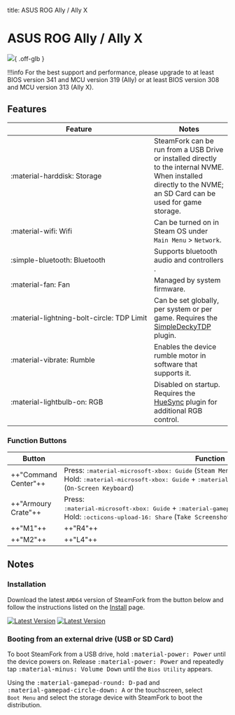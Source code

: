 title: ASUS ROG Ally / Ally X

<style>
  code {white-space: nowrap;}
  kbd {white-space: nowrap;}
  no-wrap {white-space: nowrap;}
</style>

# ASUS ROG Ally / Ally X

![](../../_inc/images/devices/asus-rog-ally.png){ .off-glb }

!!!info
    For the best support and performance, please upgrade to at least BIOS version 341 and MCU version 319 (Ally) or at least BIOS version 308 and MCU version 313 (Ally X).

## Features

| Feature | Notes |
| -- | -- |
| <no-wrap>:material-harddisk: Storage</no-wrap> | SteamFork can be run from a USB Drive or installed directly to the internal NVME. <br> When installed directly to the NVME; an SD Card can be used for game storage. |
| <no-wrap>:material-wifi: Wifi</no-wrap> | Can be turned on in Steam OS under `Main Menu` > `Network`. |
| <no-wrap>:simple-bluetooth: Bluetooth</no-wrap> | Supports bluetooth audio and controllers .|
| <no-wrap>:material-fan: Fan</no-wrap> | Managed by system firmware. |
| <no-wrap>:material-lightning-bolt-circle: TDP Limit</no-wrap> | Can be set globally, per system or per game. Requires the [SimpleDeckyTDP](https://github.com/SteamFork/SimpleDeckyTDP) plugin.|
| <no-wrap>:material-vibrate: Rumble</no-wrap> | Enables the device rumble motor in software that supports it. |
| <no-wrap>:material-lightbulb-on: RGB</no-wrap> | Disabled on startup. Requires the [HueSync](https://github.com/honjow/HueSync) plugin for additional RGB control.|

### Function Buttons

| Button | Function |
| -- | -- |
| ++"Command Center"++ | Press: <kbd>:material-microsoft-xbox: Guide</kbd> <no-wrap>(`Steam Menu`)</no-wrap><br />Hold: <no-wrap><kbd>:material-microsoft-xbox: Guide</kbd> + <kbd>:material-gamepad-circle-left: X</kbd></no-wrap> <no-wrap>(`On-Screen Keyboard`)</no-wrap> |
| ++"Armoury Crate"++ | Press: <no-wrap><kbd>:material-microsoft-xbox: Guide</kbd> + <kbd>:material-gamepad-circle-down: A</kbd><no-wrap> <no-wrap>(`Quick Access Menu`)</no-wrap><br />Hold: <kbd>:octicons-upload-16: Share</kbd> <no-wrap>(`Take Screenshot`)</no-wrap> |
| ++"M1"++ | ++"R4"++ |
| ++"M2"++ | ++"L4"++ |

## Notes

### Installation

Download the latest `AMD64` version of SteamFork from the button below and follow the instructions listed on the [Install](../../../play/install/) page.

[![Latest Version](https://img.shields.io/github/release/SteamFork/distribution.svg?labelColor=111111&color=5998FF&label=Latest&style=flat#only-light)](https://github.com/SteamFork/distribution/releases/latest)
[![Latest Version](https://img.shields.io/github/release/SteamFork/distribution.svg?labelColor=dddddd&color=5998FF&label=Latest&style=flat#only-dark)](https://github.com/SteamFork/distribution/releases/latest)

### Booting from an external drive (USB or SD Card)

To boot SteamFork from a USB drive, hold <kbd>:material-power: Power</kbd> until the device powers on.
Release <kbd>:material-power: Power</kbd> and repeatedly tap <kbd>:material-minus: Volume Down</kbd> until the `Bios Utility` appears.

Using the <kbd>:material-gamepad-round: D-pad</kbd> and <kbd>:material-gamepad-circle-down: A</kbd> or the touchscreen, select `Boot Menu` and select the storage device with SteamFork to boot the distribution.
